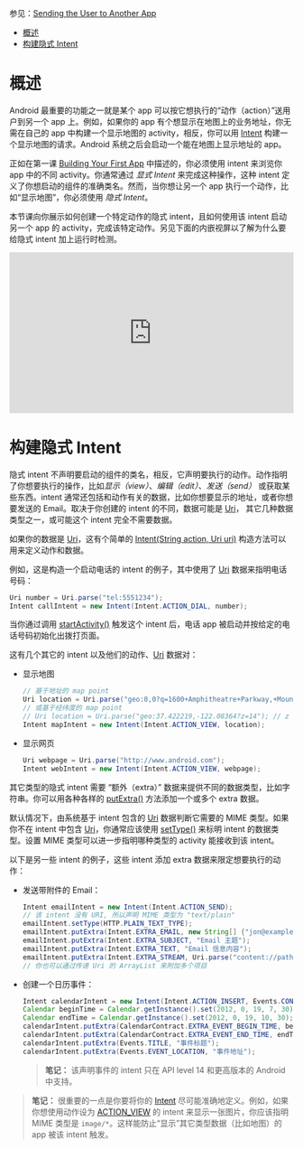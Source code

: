 参见：[Sending the User to Another App](https://developer.android.com/training/basics/intents/sending.html)

- [概述](#%E6%A6%82%E8%BF%B0)
- [构建隐式 Intent](#%E6%9E%84%E5%BB%BA%E9%9A%90%E5%BC%8F-intent)

# 概述

Android 最重要的功能之一就是某个 app 可以按它想执行的“动作（action）”送用户到另一个 app 上。例如，如果你的 app 有个想显示在地图上的业务地址，你无需在自己的 app 中构建一个显示地图的 activity，相反，你可以用 [Intent](https://developer.android.com/reference/android/content/Intent.html) 构建一个显示地图的请求。Android 系统之后会启动一个能在地图上显示地址的 app。

正如在第一课 [Building Your First App](https://developer.android.com/training/basics/firstapp/index.html) 中描述的，你必须使用 intent 来浏览你 app 中的不同 activity。你通常通过 *显式 Intent* 来完成这种操作，这种 intent 定义了你想启动的组件的准确类名。然而，当你想让另一个 app 执行一个动作，比如“显示地图”，你必须使用 *隐式 Intent*。

本节课向你展示如何创建一个特定动作的隐式 intent，且如何使用该 intent 启动另一个 app 的 activity，完成该特定动作。另见下面的内嵌视屏以了解为什么要给隐式 intent 加上运行时检测。

<div style="position:relative;height:0;padding-bottom:56.5%"><iframe src="https://www.youtube.com/embed/HGElAW224dE?ecver=2" style="position:absolute;width:100%;height:100%;left:0" width="637" height="360" frameborder="0" allow="autoplay; encrypted-media" allowfullscreen></iframe></div>

# 构建隐式 Intent

隐式 intent 不声明要启动的组件的类名，相反，它声明要执行的动作。动作指明了你想要执行的操作，比如*显示（view）*、*编辑（edit）*、*发送（send）* 或获取某些东西。intent 通常还包括和动作有关的数据，比如你想要显示的地址，或者你想要发送的 Email。取决于你创建的 intent 的不同，数据可能是 [Uri](https://developer.android.com/reference/android/net/Uri.html)， 其它几种数据类型之一，或可能这个 intent 完全不需要数据。

如果你的数据是 [Uri](https://developer.android.com/reference/android/net/Uri.html)，这有个简单的 [Intent(String action, Uri uri)](https://developer.android.com/reference/android/content/Intent.html#Intent(java.lang.String,%20android.net.Uri)) 构造方法可以用来定义动作和数据。

例如，这是构造一个启动电话的 intent 的例子，其中使用了 [Uri](https://developer.android.com/reference/android/net/Uri.html) 数据来指明电话号码：

```java
Uri number = Uri.parse("tel:5551234");
Intent callIntent = new Intent(Intent.ACTION_DIAL, number);
```

当你通过调用 [startActivity()](https://developer.android.com/reference/android/app/Activity.html#startActivity(android.content.Intent)) 触发这个 intent 后，电话 app 被启动并按给定的电话号码初始化出拨打页面。

这有几个其它的 intent 以及他们的动作、[Uri](https://developer.android.com/reference/android/net/Uri.html) 数据对：

- 显示地图
    ```java
    // 基于地址的 map point 
    Uri location = Uri.parse("geo:0,0?q=1600+Amphitheatre+Parkway,+Mountain+View,+California");
    // 或基于经纬度的 map point
    // Uri location = Uri.parse("geo:37.422219,-122.08364?z=14"); // z 参数是缩放级别
    Intent mapIntent = new Intent(Intent.ACTION_VIEW, location);
    ```

- 显示网页
    ```java
    Uri webpage = Uri.parse("http://www.android.com");
    Intent webIntent = new Intent(Intent.ACTION_VIEW, webpage);
    ```

其它类型的隐式 intent 需要 “额外（extra）” 数据来提供不同的数据类型，比如字符串。你可以用各种各样的 [putExtra()](https://developer.android.com/reference/android/content/Intent.html#putExtra(java.lang.String,%20java.lang.String)) 方法添加一个或多个 extra 数据。

默认情况下，由系统基于 intent 包含的 [Uri](https://developer.android.com/reference/android/net/Uri.html) 数据判断它需要的 MIME 类型。如果你不在 intent 中包含 [Uri](https://developer.android.com/reference/android/net/Uri.html)，你通常应该使用 [setType()](https://developer.android.com/reference/android/content/Intent.html#setType(java.lang.String)) 来标明 intent 的数据类型。设置 MIME 类型可以进一步指明哪种类型的 activity 能接收到该 intent。

以下是另一些 intent 的例子，这些 intent 添加 extra 数据来限定想要执行的动作：

- 发送带附件的 Email：

    ```java
    Intent emailIntent = new Intent(Intent.ACTION_SEND);
    // 该 intent 没有 URI, 所以声明 MIME 类型为 "text/plain"  
    emailIntent.setType(HTTP.PLAIN_TEXT_TYPE);
    emailIntent.putExtra(Intent.EXTRA_EMAIL, new String[] {"jon@example.com"}); // 接收方
    emailIntent.putExtra(Intent.EXTRA_SUBJECT, "Email 主题");
    emailIntent.putExtra(Intent.EXTRA_TEXT, "Email 信息内容");
    emailIntent.putExtra(Intent.EXTRA_STREAM, Uri.parse("content://path/to/email/attachment"));
    // 你也可以通过传递 Uri 的 ArrayList 来附加多个项目
    ```

- 创建一个日历事件：

    ```java
    Intent calendarIntent = new Intent(Intent.ACTION_INSERT, Events.CONTENT_URI);
    Calendar beginTime = Calendar.getInstance().set(2012, 0, 19, 7, 30);
    Calendar endTime = Calendar.getInstance().set(2012, 0, 19, 10, 30);
    calendarIntent.putExtra(CalendarContract.EXTRA_EVENT_BEGIN_TIME, beginTime.getTimeInMillis());
    calendarIntent.putExtra(CalendarContract.EXTRA_EVENT_END_TIME, endTime.getTimeInMillis());
    calendarIntent.putExtra(Events.TITLE, "事件标题");
    calendarIntent.putExtra(Events.EVENT_LOCATION, "事件地址");
    ```

    > **笔记：** 该声明事件的 intent 只在 API level 14 和更高版本的 Android 中支持。

> **笔记：** 很重要的一点是你要将你的 [Intent](https://developer.android.com/reference/android/content/Intent.html) 尽可能准确地定义。例如，如果你想使用动作设为 [ACTION_VIEW](https://developer.android.com/reference/android/content/Intent.html#ACTION_VIEW) 的 intent 来显示一张图片，你应该指明 MIME 类型是 `image/*`。这样能防止“显示”其它类型数据（比如地图）的 app 被该 intent 触发。

